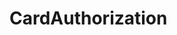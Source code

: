 # CardAuthorization   

<script src="https://unpkg.com/@stoplight/elements/web-components.min.js"></script>
<link rel="stylesheet" href="https://unpkg.com/@stoplight/elements/styles.min.css">

<elements-api
  apiDescriptionUrl="CardAuthorization.yaml"
  layout="sidebar"
  router="hash"
  hideTryIt="false"
  hideSchemas="false"
  hideInternal="false"
/>